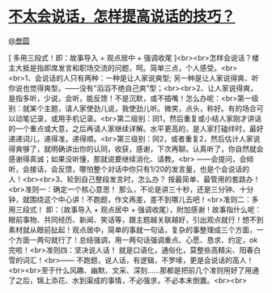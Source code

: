 
#  [不太会说话，怎样提高说话的技巧？](https://zhihu.com/questions/20172593)



[@叁圆](https://zhihu.com/people/4020637327517ff555fd592cee693527)

[ 多用三段式！即：故事导入 + 观点居中 + 强调收尾 ]&lt;br&gt;&lt;br&gt;怎样会说话？楼主大抵是指即席发言和职场交流的问题，呵。简单三点，个人感受。&lt;br&gt;&lt;br&gt;1、会说话的人只有两种：一种是让人家说爽型; 另一种是让人家说得爽、听你说也觉得爽型。——没有“滔滔不绝自己爽”型；&lt;br&gt;&lt;br&gt;2、让人家说得爽，是指多听，少说，会听，能反馈！不是沉默，或不插嘴！怎么办呢：&lt;br&gt;第一级别：就某个主题，请人家使劲儿说，我使劲儿听。微笑，点头，称好。有的场合可以动笔记录，或用手机记录。&lt;br&gt;第二级别：同1，然后重复或小结人家刚才讲话的一个重点或大意，之后再请人家继续详解。水平更高的，是人家打磕绊时，最好递递词儿，递得准，递得顺。&lt;br&gt;第三级别：同2，或者重复2，然后估计人家说得爽够了，就明确讲出你的认同，收获，感谢，下次再聊。认真听了，你自然就会感谢得真诚；如果没听懂，那就说要继续消化、请教。&lt;br&gt; ——会提问，会倾听，会接话，会反馈，哪怕整个对话中你只有1/20的发言量，也是个会说话的人！&lt;br&gt;&lt;br&gt;3、轮到自己整段发言时，怎么办？ 按最简单、最管用的套路办！&lt;br&gt;准则一：确定一个核心意思！ 那么，不论是讲三十秒，还是三分钟、十分钟，就围绕这个中心讲！不跑题，作文再差，差不到哪儿去吧！&lt;br&gt;准则二：多用三段式！ 即：（故事导入 + 观点居中 + 强调收尾），附加感谢！故事指什么呢：眼前事物、共同经历、新闻、笑话等，跟主题越关联越好，引出观点就行！想不到素材就从眼前扯起！观点居中，简单的事就一句话，复杂的事整理成三个方面，一个方面一两句就行了！总结强调，用一两句话强调重点、心愿、恳求、约定，ok 完啦！&lt;br&gt;准则四：坚决说人话！ 就是口语化，通俗化，莫整些高精尖、阳春白雪的词汇！&lt;br&gt;—— 不跑题，说人话，有逻辑，不罗嗦，更是会说话的高人！&lt;br&gt;&lt;br&gt;至于什么风趣、幽默、文采、深刻……那都是把前几个准则用好了用通了之后，锦上添花、水到渠成的事情，不必强求，不必本末倒置。&lt;br&gt;&lt;br&gt;